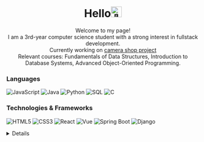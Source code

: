 <h1 align="center">Hello<img src="https://github.com/wervlad/wervlad/assets/24524555/766d336d-b87d-44ba-807c-c51de2bc6b4d" width="28px" alt="👋"></h1>

<div align="center">
  Welcome to my page! <br>
  I am a 3rd-year computer science student with a strong interest in fullstack development. <br>
  Currently working on <a href="https://github.com/leidZhang/camera-shop">camera shop project</a><br>
  Relevant courses: Fundamentals of Data Structures, Introduction to Database Systems, Advanced Object-Oriented Programming.
</div>

### Languages
![JavaScript](https://img.shields.io/badge/javascript-black?style=for-the-badge&logo=javascript)
![Java](https://img.shields.io/badge/java-black?style=for-the-badge&logo=openjdk)
![Python](https://img.shields.io/badge/python-black?style=for-the-badge&logo=python)
![SQL](https://img.shields.io/badge/sql-black?style=for-the-badge&logo=mysql)
![C](https://img.shields.io/badge/c-black?style=for-the-badge&logo=c)

### Technologies & Frameworks
![HTML5](https://img.shields.io/badge/html5-black?style=for-the-badge&logo=html5)
![CSS3](https://img.shields.io/badge/css3-black?style=for-the-badge&logo=css3)
![React](https://img.shields.io/badge/react-black?style=for-the-badge&logo=react)
![Vue](https://img.shields.io/badge/vue-black?style=for-the-badge&logo=vue)
![Spring Boot](https://img.shields.io/badge/spring_boot-black?style=for-the-badge&logo=spring_boot)
![Django](https://img.shields.io/badge/django-black?style=for-the-badge&logo=django)

<details>
<p align="center">
  <a href="https://github.com/leidZhang">
    <img src="http://github-profile-summary-cards.vercel.app/api/cards/profile-details?username=leidZhang&theme=transparent" />
  </a>
  <a href="https://github.com/leidZhang">
    <img src="https://github-readme-streak-stats.herokuapp.com/?user=leidZhang&hide_border=true&card_width=338&theme=transparent" />
  </a>
  <a href="https://github.com/leidZhang">
    <img src="http://github-profile-summary-cards.vercel.app/api/cards/stats?username=leidZhang&theme=transparent" />
  </a>
  <a href="https://github.com/leidZhang">
    <img src="https://github-readme-stats.vercel.app/api/top-langs/?username=leidZhang&langs_count=10&exclude_repo=&hide=jupyter%20notebook,vim%20script,cmake,makefile,batchfile,emacs%20lisp,css,html&layout=default&card_width=699&hide_border=true&theme=transparent" />
  </a>
</p>
  
</details>
